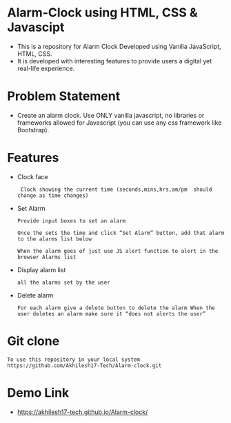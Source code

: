
# Alarm-Clock using HTML, CSS & Javascipt

- This is a repository for Alarm Clock Developed using Vanilla JavaScript, HTML, CSS.
- It is developed with interesting features to provide users a digital yet real-life experience.

# Problem Statement

- Create an alarm clock. Use ONLY vanilla javascript, no libraries or frameworks allowed for Javascript (you can use any css framework like Bootstrap).



# Features

- Clock face

   ` Clock showing the current time (seconds,mins,hrs,am/pm  should change as time changes)`
   
- Set Alarm

   `Provide input boxes to set an alarm`

   `Once the sets the time and click “Set Alarm” button, add that alarm to the alarms list below`
 
   `When the alarm goes of just use JS alert function to alert in the browser Alarms list`

- Display alarm list

   `all the alarms set by the user`

- Delete alarm

   `For each alarm give a delete button to delete the alarm When the user deletes an alarm make sure it “does not alerts the user”`

# Git clone
   
   `To use this repository in your local system`
   `https://github.com/Akhilesh17-Tech/Alarm-clock.git`

# Demo Link

   - https://akhilesh17-tech.github.io/Alarm-clock/
